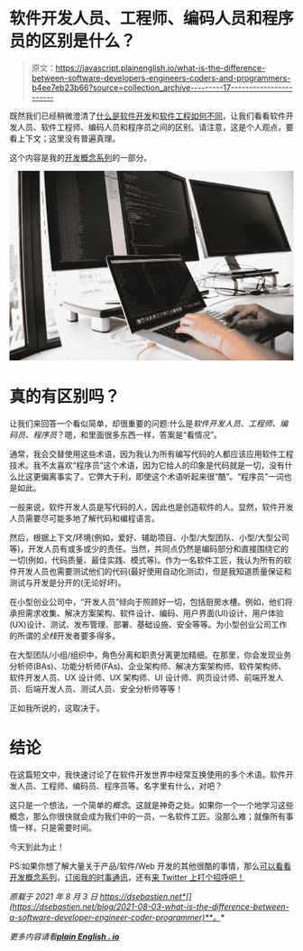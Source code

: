 # 软件开发人员、工程师、编码人员和程序员的区别是什么？

> 原文：<https://javascript.plainenglish.io/what-is-the-difference-between-software-developers-engineers-coders-and-programmers-b4ee7eb23b66?source=collection_archive---------17----------------------->

既然我们已经稍微澄清了[什么是软件开发](/what-is-software-development-4a6433f2ded3)和[软件工程如何不同](/what-is-software-engineering-dubois-sébastien-333e347a0919)，让我们看看软件开发人员、软件工程师、编码人员和程序员之间的区别。请注意，这是个人观点，要看上下文；这里没有普遍真理。

这个内容是我的[开发概念系列](https://dev-concepts.dev)的一部分。

![](img/3e36dd606a47ea66c409fab38cdec892.png)

# 真的有区别吗？

让我们来回答一个看似简单，却很重要的问题:什么是*软件开发人员、工程师、编码员、程序员*？嗯，和里面很多东西一样，答案是“看情况”。

通常，我会交替使用这些术语，因为我认为所有编写代码的人都应该应用软件工程技术。我不太喜欢“程序员”这个术语，因为它给人的印象是代码就是一切，没有什么比这更偏离事实了。它弊大于利，即使这个术语听起来很“酷”。“程序员”一词也是如此。

一般来说，软件开发人员是写代码的人，因此也是创造软件的人。显然，软件开发人员需要尽可能多地了解代码和编程语言。

然后，根据上下文/环境(例如，爱好、辅助项目、小型/大型团队、小型/大型公司等)，开发人员有或多或少的责任。当然，共同点仍然是编码部分和直接围绕它的一切(例如，代码质量、最佳实践、模式等)。作为一名软件工匠，我认为所有的软件开发人员也需要测试他们的代码(最好使用自动化测试)，但是我知道质量保证和测试与开发是分开的(无论好坏)。

在小型创业公司中，“开发人员”倾向于照顾好一切，包括厨房水槽。例如，他们将承担需求收集、解决方案架构、软件设计、编码、用户界面(UI)设计、用户体验(UX)设计、测试、发布管理、部署、基础设施、安全等等。为小型创业公司工作的所谓的*全栈*开发者要多得多。

在大型团队/小组/组织中，角色分离和职责分离更加精细。在那里，你会发现业务分析师(BAs)、功能分析师(FAs)、企业架构师、解决方案架构师、软件架构师、软件开发人员、UX 设计师、UX 架构师、UI 设计师、网页设计师、前端开发人员、后端开发人员、测试人员、安全分析师等等！

正如我所说的，这取决于。

# 结论

在这篇短文中，我快速讨论了在软件开发世界中经常互换使用的多个术语。软件开发人员、工程师、编码员、程序员等。名字里有什么，对吧？

这只是一个想法，一个简单的*概念*。这就是神奇之处。如果你一个一个地学习这些概念，那么你很快就会成为我们中的一员，一名软件工匠。没那么难；就像所有事情一样，只是需要时间。

今天到此为止！

PS:如果你想了解大量关于产品/软件/Web 开发的其他很酷的事情，那么[可以看看开发概念系列](https://dev-concepts.dev)，[订阅我的时事通讯](https://mailchi.mp/fb661753d54a/developassion-newsletter)，还有[来 Twitter 上打个招呼吧！](https://twitter.com/dSebastien)

*原载于 2021 年 8 月 3 日 https://dsebastien.net*[](https://dsebastien.net/blog/2021-08-03-what-is-the-difference-between-a-software-developer-engineer-coder-programmer)**。**

**更多内容请看*[***plain English . io***](http://plainenglish.io)*